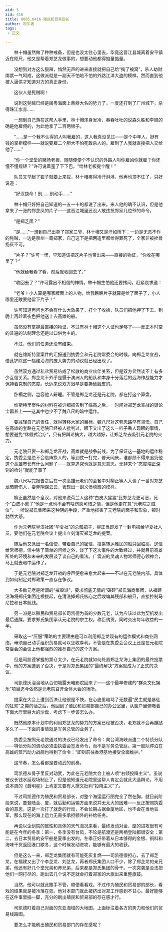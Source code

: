 ```yaml
---
aid: 5
zid: 416
title: 0005.0416-殖民和贸易部长
author: 吹牛者
tags: 
 - 正文

---
```




　　林十帽虽然做了种种戒备，但是也没太往心里去，毕竟这晋江县城离着安平镇近在咫尺，他又是帮着郑芝龙做事的，想要动他都得掂量掂量。

　　没想到对方这么狠辣，悄然无声的进来直接就把自己给“掏了被窝”，杀人劫财绑票一气呵成，这做派就是一副天不怕地不怕的外路江洋大盗的模样。然而直到他被人逼供才知道对方的真正身份。

　　这伙人是髡贼啊！

　　说到这髡贼已经是闽粤海面上鼎鼎大名的势力了，一度还打到了广州城下，杀得珠江水赤……

　　一想到自己落在这帮人手里，林十帽浑身发冷，吞吞吐吐的说森久胜和李顺的确是他雇佣的，为此他拿了二百两银子。

　　“……是一个我不认得的人叫我雇的，这人我真没见过——是个中年人，挺有钱的掌柜模样——就说要雇二个胆大不怕死敢杀人的。雇到了人我就直接把人交给他了……”

　　“你一个堂堂的赌场老板，随随便便个不认识的外路人叫你雇凶你就雇？你还懂不懂规矩？”许可说着歪了下下巴，“给林老板提个醒！”

　　队员又举起了钳子就要上来拔，林十帽疼得冷汗淋淋，他再也顶不住了，只好说道：

　　“好汉饶命！别……别动手……”

　　林十帽只好把自己知道的一五一十的都说了出来。来人他的确不认识，但是他拿来了一张的郑芝凤的片子——这晋江城里还没人敢违抗郑家几位爷的命令。

　　“是郑芝凤？”

　　“是……”一想到自己出卖了郑家三爷，林十帽又是汗如雨下：一边是无恶不作的髡贼，一边是泉州一霸郑家，自己这下是把两造里都给得罪死了，全家非被挫骨扬灰不可。

　　“片子？”许可一愣，早知道该把这片子也带出来——直接的物证，“你收在哪里了？”

　　“他就给我看了看，然后就收回去了。”

　　“收回去了？”许可露出不相信的神情。林十帽生怕他还要拷问，赶紧哀求道：

　　“老爷！小人算是哪家牌面上的人物，给我瞧瞧片子就算是给了面子了，小人哪里还敢要他留下片子！”

　　许可知道再问也不会有什么大效果了，打个了收拾，队员们把他押了下去。到晚上再趁着夜色把他送上去高雄的船。

　　虽然没有掌握最直接的物证，不过有林十帽这个人证也足够了——反正本时空的普遍的法制理念还是以口供为主的。

　　不过，他们的任务还没有结束。

　　就在维斯特里案件的汇报送到执委会和元老院常委会的时候，向郑芝龙宣战，借此铲除这一福建沿海的庞大势力的动议就已经出现了。

　　虽然双方通过私盐贸易结成了松散的商业伙伴关系，但是双方显然谈不上有多少互信关系。郑芝龙不外乎是慑于澳洲人的船队和本身十分落后的远海作战能力才保持着克制的态度。长远来说双方迟早是要撕破脸皮的。

　　卧榻之侧，岂容他人鼾睡。不管是郑芝龙还是元老院，都在打这个算盘。

　　维斯特里案件的材料在被详细报告到了临高之后，一时间对郑芝龙宣战的舆论尘嚣甚上——这其中也少不了魏八尺的暗中运作。

　　要减轻自己的责任，就得转移大家的目标，魏八尺对这套思路早有领悟。自己在高雄的套路在元老院已经被人批判过，眼下又出了这么一档子丢人现眼的事情，想要避免“休假式治疗”，只有把舆论搞大，越大越好，让郑芝龙去吸引元老院的火力。

　　元老院只要一和郑芝龙开战，高雄就是战争前线，为了保证这一基地的运作稳定，执委会是绝不会临阵换人的，等到仗一打完，普天同庆，谁都顾不得来追究他这个高雄市长有什么问题了——就算追究也就是意思意思。无非来个“态度端正深刻的检讨”就能了事了

　　魏八尺写完报告之后在一次高雄元老们的会餐中对柳正等人大谈了一番对郑芝龙暗箭伤人，耍弄阴谋云云，表现出一副义愤填膺的模样。

　　柳正虽然是个皇汉，对他来说荷兰人这种“白皮大猩猩”比郑芝龙更可恶，死个“白皮小崽子”他是一点也不会有啥伤感可惜之情，但是他更在意“元老院之威仪”，一听说郑氏集团来这种阴的手段，严重地损害了元老院的面子和形象，顿时勃然大怒。

　　作为元老院皇汉社团“华夏社”的总瓢把子，柳正当即发了一封电报给华夏社人员，要他们在元老院会议上提出立刻消灭郑芝龙的提案。

　　随后他又派出一名信使，带着自己的密信，搭乘转运难民的船只回临高，送信给常师德。信中除了简单的问候之外，谈了下这次事件的大致经过，并就目前高雄所处的环境和未来的发展谈了谈自己的看法。广雷派的灵魂人物常师德心领神会，马上就去暗中运作了。

　　于是元老院对郑芝龙开战的呼声便愈来愈大起来——不过在元老院内部，具体到如何制定对郑政策一直存在争议。

　　大多数元老是所谓的“摧毁派”，要求彻底无情的“碾碎”郑氏海商集团，从福建沿海将郑氏集团连根拔起，在清洗掉郑氏核心之后收编其残部和船只，直接控制马尼拉和日本航线。

　　另一派是以殖民和贸易部长司凯德为首的少数元老，认为应该以此为契机发出最后通牒，要求郑氏集团承认元老院的宗主权，称臣纳贡，同时交出每年收益的一半。

　　采取这一“压服”策略的主要理由是可以利用郑芝龙现有的运作模式和商业网络，毋须自己动手组织贸易就可以坐收厚利。不管是在执委会会议上还是在元老院常委会的会议上他都强烈的推荐自己的这个方案。

　　但是司凯德掌握的票仓太少，在元老院就如何处置郑芝龙海上集团的最终投票中，他的方案遭到了否决，于是对郑氏集团的“最终解决”方案就成为了正式的决议。

　　司凯德灰溜溜地从百仞城露天电影院回来了——这个最早修建的“群众文化娱乐”项目迄今依然是元老院召开全体大会的场所。

　　提案在大会上遭到否决让他很是不快，在心底里暗骂了无数遍“民主就是暴徒的狂欢”之类的话之后，他回到了殖民和贸易部自己的办公室里，从窗户里俯瞰着下面大厅里巨大的沙盘，考虑下一步该怎么办。

　　既然他原本计划中的利用郑芝龙的势力的方案已经被否决，老郑就不会再蹦跶多久了——下面的事情就是军务总管的业务了。

　　执委会按照元老院通过的决议已经发出了命令：向台湾海峡派遣二个特侦分队——特侦分队的调动必须由执委会签发命令，而不是军务总管庭。第一舰队停泊在高雄的蒸汽动力战舰也得到了命令：“即刻前往香港基地接受全面维护。”

　　这节奏，怎么看都是要动武的前奏。

　　司凯德从骨子里反对动武，为此在元老院大会上被人喷“右倾投降主义”。虽说被议长钱水廷现场制止了，但是他知道元老院里这帮人肯定会就此大造舆论，不用说本周的《启明星》上肯定又要有人撰文批判“投降主义”了。

　　不过司凯德作为殖民和贸易部长，对整个海运运行图完全了然在胸，就目前阶段来说，要登陆金、厦，就后勤和运输方面来说并无太大的困难——反正按照执委会的意思，这是一次打了就走的行动，不会长期占据金厦地区，也不会在当地驻军，那么现在的海上运力无需多承担额外的补给任务。

　　再说以企划院的属性和具体的天气海况来看，最终发动对金、厦的进攻很有可能是在今年的冬季：第一，冬季没有台风，不论是航渡还是两栖登陆都很安全；第二，去日本贸易的安平船是夏季出发的，冬季正好带着从日本够得的金银、铜料和海味干货返回港口歇冬，这个时候发动进攻，能够有最大的收获。

　　但是这么一来，郑芝龙集团就有可能死灰复燃——司凯德很担心，去了郑芝龙，在福建又出了个李芝龙、刘芝龙，再者郑氏集团人口不少，除了郑芝龙的亲兄弟，他还有好几个堂兄弟和养兄弟，后来都是郑氏集团的骨干。一次突袭是没法把他们一网打尽的，跑出去几个说不定就会打着郑家的大旗出来重整旗鼓。

　　当然，他可以就此撒手不管，顺便看看戏。不过作为殖民和贸易部的部长，看戏的结果就是被冷落在旁。他对本部门就此被挤出对郑工作感到不甘心。最好能够在这件事里插一脚，充分的刷出殖民和贸易部的存在感才行。

　　司凯德盯着自己对面的东亚海域的大地图，上面标注着各方的势力和他们的贸易线路图。

　　要怎么才能刷出殖民和贸易部门的存在感呢？


